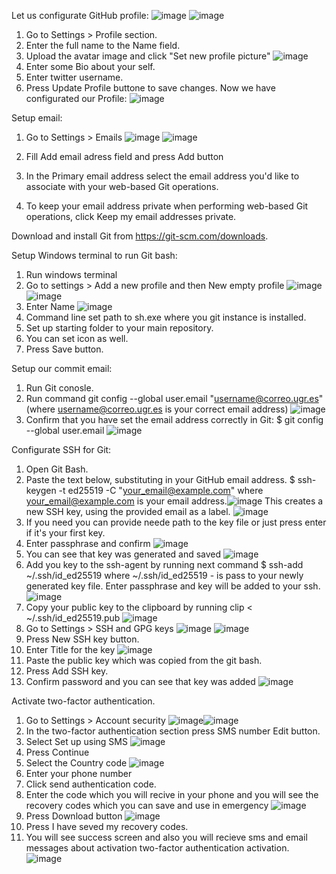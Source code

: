 Let us configurate GitHub profile: ![image](https://user-images.githubusercontent.com/91627367/136522752-df99dfc2-a25a-4dd9-89b6-f66db5997813.png)
![image](https://user-images.githubusercontent.com/91627367/136523063-afdf5d07-0810-409e-a8a9-5823b0ecc152.png)
1. Go to Settings > Profile section.
2. Enter the full name to the Name field.
3. Upload the avatar image and click "Set new profile picture" ![image](https://user-images.githubusercontent.com/91627367/136523369-78b813ba-17d6-4eac-8896-c208a2500c55.png)
4. Enter some Bio about your self.
5. Enter twitter username.
6. Press Update Profile buttone to save changes.
Now we have configurated our Profile:
![image](https://user-images.githubusercontent.com/91627367/136523679-c246c665-9883-4530-beca-92e2ad1966db.png)

Setup email:
1. Go to Settings > Emails ![image](https://user-images.githubusercontent.com/91627367/136524224-f1ff2e7e-9b26-40de-ab91-d1b7c6408905.png) ![image](https://user-images.githubusercontent.com/91627367/136524643-c5fef2a1-6e09-4cc7-a0f2-b377f466a15c.png)

2. Fill Add email adress field and press Add button
3. In the Primary email address select the email address you'd like to associate with your web-based Git operations.
4. To keep your email address private when performing web-based Git operations, click Keep my email addresses private. 

Download and install Git from https://git-scm.com/downloads.

Setup Windows terminal to run Git bash:
1. Run windows terminal
2. Go to settings > Add a new profile and then New empty profile ![image](https://user-images.githubusercontent.com/91627367/136525107-699e5c83-fde9-403b-936b-615fa95be01d.png)
![image](https://user-images.githubusercontent.com/91627367/136525240-a99f81ae-3473-4eef-b41f-3e9758d4277d.png)
3. Enter Name ![image](https://user-images.githubusercontent.com/91627367/136525492-94fa0977-d4a9-48fc-accd-5c7e8fe8b73e.png)
4. Command line set path to sh.exe where you git instance is installed.
5. Set up starting folder to your main repository.
6. You can set icon as well.
7. Press Save button.

Setup our commit email:
1. Run Git conosle.
2. Run command  git config --global user.email "username@correo.ugr.es" (where username@correo.ugr.es is your correct email address) ![image](https://user-images.githubusercontent.com/91627367/136526069-76ccea82-2508-4ffb-83da-ce918a243efa.png)
3. Confirm that you have set the email address correctly in Git: $ git config --global user.email ![image](https://user-images.githubusercontent.com/91627367/136526267-36b0a79b-2ecf-4d1f-b2e9-b7e47540f87b.png)

Configurate SSH for Git:
1. Open Git Bash.
2. Paste the text below, substituting in your GitHub email address. $ ssh-keygen -t ed25519 -C "your_email@example.com" where your_email@example.com is your email address.![image](https://user-images.githubusercontent.com/91627367/136526880-b92b0814-f736-4e60-a870-3ee10f559626.png)  This creates a new SSH key, using the provided email as a label. ![image](https://user-images.githubusercontent.com/91627367/136527388-b9013569-5e5b-4989-a86f-b450bfe3b127.png)
3. If you need you can provide neede path to the key file or just press enter if it's your first key.
4. Enter passphrase and confirm ![image](https://user-images.githubusercontent.com/91627367/136527959-11d31446-a4df-481a-a56e-2e9cd1fe77dc.png)
5. You can see that key was generated and saved ![image](https://user-images.githubusercontent.com/91627367/136528044-229942fa-001f-4df5-88f6-ae29d674b6c4.png)
6. Add you key to the ssh-agent by running next command $ ssh-add ~/.ssh/id_ed25519 where ~/.ssh/id_ed25519 - is pass to your newly generated key file. Enter passphrase and key will be added to your ssh. ![image](https://user-images.githubusercontent.com/91627367/136528517-627940f7-5e31-4e6d-b267-a70a3a9f30f9.png)
7. Copy your public key to the clipboard by running clip < ~/.ssh/id_ed25519.pub ![image](https://user-images.githubusercontent.com/91627367/136528820-e7cef522-932a-444c-b1c8-a627d9174dd7.png)
8. Go to Settings > SSH and GPG keys ![image](https://user-images.githubusercontent.com/91627367/136529077-3aa7d4fb-ddba-446f-9931-0bfb9cd7e7bf.png) ![image](https://user-images.githubusercontent.com/91627367/136529142-e88afa31-6293-4155-9882-6efc5b45418c.png)
9. Press New SSH key button.
10. Enter Title for the key ![image](https://user-images.githubusercontent.com/91627367/136529340-6b85359d-d047-4748-a393-f7f5bb3276f7.png)
11. Paste the public key which was copied from the git bash.
12. Press Add SSH key.
13. Confirm password and you can see that key was added ![image](https://user-images.githubusercontent.com/91627367/136529558-dc1c2696-f935-48d0-832c-724911def6fd.png)

Activate two-factor authentication.
1. Go to Settings > Account security ![image](https://user-images.githubusercontent.com/91627367/136529924-6e4abca4-c8ed-4fca-a438-890e65c23d78.png)![image](https://user-images.githubusercontent.com/91627367/136530009-d77d3d83-35e8-4e31-9a1b-89b02303f68a.png)
2. In the two-factor authentication section press SMS number Edit button.
3. Select Set up using SMS ![image](https://user-images.githubusercontent.com/91627367/136530130-95aed2cd-d1de-488f-ae85-24641c0a9fc0.png)
4. Press Continue
5. Select the Country code ![image](https://user-images.githubusercontent.com/91627367/136530807-e4a0b5a5-713f-457e-b943-b9549c4f87a5.png)
6. Enter your phone number
7. Click send authentication code.
8. Enter the code which you will recive in your phone and you will see the recovery codes which you can save and use in emergency ![image](https://user-images.githubusercontent.com/91627367/136530681-6886b9d9-aee2-410c-b83e-6a93f0477710.png)
9. Press Download button ![image](https://user-images.githubusercontent.com/91627367/136530890-c02a6b91-38bc-4e7d-be6c-5f433d243483.png)
10. Press I have seved my recovery codes.
11. You will see success screen and also you will recieve sms and email messages about activation two-factor authentication activation. 
![image](https://user-images.githubusercontent.com/91627367/136531118-176e1772-7988-4578-baf1-3524c6fa523b.png)
